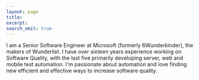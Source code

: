 ```yaml
---
layout: page
title:
excerpt:
search_omit: true
---
```


I am a Senior Software Engineer at Microsoft (formerly 6Wunderkinder), the makers of Wunderlist. I have over sixteen years experience working on Software Quality, with the last five primarily developing server, web and mobile test automation. I'm passionate about automation and love finding new efficient and effective ways to increase software quality.

<!-- <iframe width="560" height="315" src="https://dl.dropboxusercontent.com/1/view/rv07pp5jtu6xoa7/Public/test/2015-07-22%2022.12.58.jpg" frameborder="0"> </iframe> -->

<!-- ## About Me

* Responsive templates. Looking good on mobile, tablet, and desktop. -->

<!-- <a markdown="0" href="{{ site.url }}/theme-setup" class="btn">Install So Simple Theme</a> -->

<!-- <div style="text-align:center;">
<a markdown="0" href="https://www.linkedin.com/pub/justin-ison/1/7b0/515" target="_blank" class="btn">LinkedIn</a>
<a markdown="0" href="http://www.resume.com/share/8QbAm8puwHpWDbKqH" target="_blank" class="btn">Resume</a>
<a markdown="0" href="https://github.com/isonic1" target="_blank" class="btn">Github</a>
<a markdown="0" href="https://twitter.com/isonic1" target="_blank" class="btn">Twitter</a>
</div> -->

[^1]: Example: *domain.com/category-name/post-title*